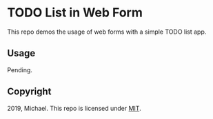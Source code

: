 # TODO List in Web Form

This repo demos the usage of web forms with a simple TODO list app.

## Usage

Pending.

## Copyright

2019, Michael. This repo is licensed under [MIT](https://opensource.org/licenses/MIT).
